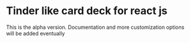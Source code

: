 # Tinder like card deck for react js

This is the alpha version. Documentation and more customization options will be added eventually
